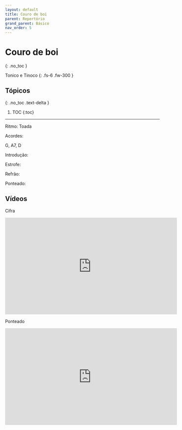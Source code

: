 ```yaml
---
layout: default
title: Couro de boi
parent: Repertório
grand_parent: Básico
nav_order: 5
---
```


# Couro de boi
{: .no_toc }

Tonico e Tinoco
{: .fs-6 .fw-300 }

## Tópicos
{: .no_toc .text-delta }

1. TOC
{:toc}

---

Ritmo: Toada

Acordes:

G, A7, D

Introdução:

Estrofe:

Refrão:

Ponteado:

## Vídeos

Cifra

<div class="video-container">
<iframe width="560" height="315" src="https://www.youtube.com/embed/kbbQKC-RmBQ" title="YouTube video player" frameborder="0" allow="accelerometer; autoplay; clipboard-write; encrypted-media; gyroscope; picture-in-picture; web-share" allowfullscreen></iframe>
</div>

Ponteado

<div class="video-container">
<iframe width="560" height="315" src="https://www.youtube.com/embed/t_uoirXF9Bs" title="YouTube video player" frameborder="0" allow="accelerometer; autoplay; clipboard-write; encrypted-media; gyroscope; picture-in-picture; web-share" allowfullscreen></iframe>
</div>
